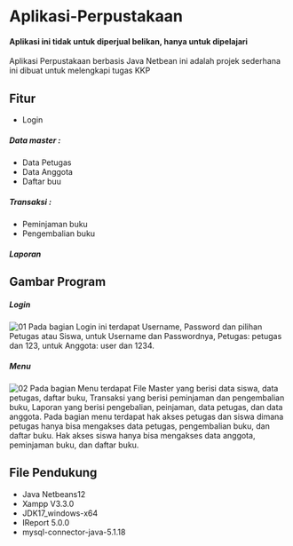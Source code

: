 # Aplikasi-Perpustakaan
#### Aplikasi ini tidak untuk diperjual belikan, hanya untuk dipelajari

Aplikasi Perpustakaan berbasis Java Netbean ini adalah projek sederhana ini dibuat untuk melengkapi tugas KKP 

## Fitur
- Login 
##### Data master :
- Data Petugas
- Data Anggota
- Daftar buu
##### Transaksi :
- Peminjaman buku
- Pengembalian buku
##### Laporan

## Gambar Program 

##### Login
![01](https://github.com/dullatif/Program1/assets/99376650/5dd607c2-2713-4a82-8c7d-715b8aa30d33)
Pada bagian Login ini terdapat Username, Password dan pilihan Petugas atau Siswa, untuk Username dan Passwordnya, Petugas: petugas dan 123, untuk Anggota: user dan 1234.

##### Menu
![02](https://github.com/dullatif/Program1/assets/99376650/8df14a6c-9dd2-4167-8b5b-50f2b2de09fb)
Pada bagian Menu terdapat File Master yang berisi data siswa, data petugas, daftar buku, Transaksi yang berisi peminjaman dan pengembalian buku, Laporan  yang berisi pengebalian, peinjaman, data petugas, dan data anggota.
Pada bagian menu terdapat hak akses petugas dan siswa dimana petugas hanya bisa mengakses data petugas, pengembalian buku, dan daftar buku. Hak akses siswa hanya bisa mengakses data anggota, peminjaman buku, dan daftar buku.

## File Pendukung
- Java Netbeans12
- Xampp V3.3.0
- JDK17_windows-x64
- IReport 5.0.0
- mysql-connector-java-5.1.18
